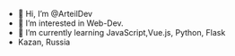- 👋 Hi, I’m @ArteilDev
- 👀 I’m interested in Web-Dev.
- 🌱 I’m currently learning JavaScript,Vue.js, Python, Flask
- Kazan, Russia
